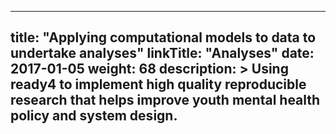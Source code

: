 
---
title: "Applying computational models to data to undertake analyses"
linkTitle: "Analyses"
date: 2017-01-05
weight: 68
description: >
  Using ready4 to implement high quality reproducible research that helps improve youth mental health policy and system design.
---

